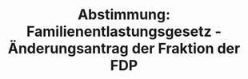 ---
abstimmung:
  abstimmung: 2
  bundestagssitzung: 108
  legislaturperiode: 19
categories:
- Todo
data:
- title: Abstimmungsergebnis 20190628_2-data.pdf
  url: /res/2021-btw/abstimmungsergebnisse/20190628_2-data.pdf
- title: Abstimmungsergebnis 20190628_2_xls-data.xls
  url: /res/2021-btw/abstimmungsergebnisse/20190628_2_xls-data.xls
- title: Abstimmungsergebnis 20190628_2_xls-datacsv
  url: /res/2021-btw/abstimmungsergebnisse/csv/20190628_2_xls-datacsv
ergebnis:
  afd:
    enthaltung: 0
    gesamt: 91
    ja: 0
    nein: 79
    nichtabgegeben: 12
    ungueltig: 0
  bü90/gr:
    enthaltung: 2
    gesamt: 67
    ja: 56
    nein: 2
    nichtabgegeben: 7
    ungueltig: 0
  cdu/csu:
    enthaltung: 0
    gesamt: 246
    ja: 232
    nein: 0
    nichtabgegeben: 14
    ungueltig: 0
  die linke.:
    enthaltung: 0
    gesamt: 69
    ja: 0
    nein: 68
    nichtabgegeben: 1
    ungueltig: 0
  fdp:
    enthaltung: 0
    gesamt: 80
    ja: 68
    nein: 0
    nichtabgegeben: 12
    ungueltig: 0
  file: 20190628_2_xls-data.xls
  fraktionslos:
    enthaltung: 2
    gesamt: 4
    ja: 1
    nein: 0
    nichtabgegeben: 1
    ungueltig: 0
  spd:
    enthaltung: 0
    gesamt: 152
    ja: 133
    nein: 0
    nichtabgegeben: 19
    ungueltig: 0
layout: abstimmung
links:
- title: Link zu bundestag.de
  url: https://www.bundestag.de/parlament/plenum/abstimmung/abstimmung?id=552
preview: 'Deutscher Bundestag


  108. Sitzung des Deutschen Bundestages

  am Freitag, 28. Juni 2019


  Endgültiges Ergebnis der Namentlichen Abstimmung Nr. 2


  Beschlussempfehlung des Auswärtigen Ausschusses (3. Ausschuss) zu den Antrag der

  Bundesregierung

  Fortsetzung der Beteiligung bewaffneter deutscher Streitkräfte an der "United Nations

  Interim Force in Lebanon" (UNFIL)

  Drs. 19//9956 und 19/10722'
tags:
- Todo
title: 'Abstimmung: Familienentlastungsgesetz - Änderungsantrag der Fraktion der FDP'
---